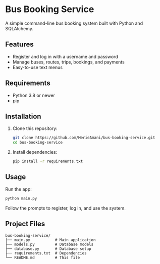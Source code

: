 # Bus Booking Service

A simple command-line bus booking system built with Python and SQLAlchemy.

## Features

- Register and log in with a username and password
- Manage buses, routes, trips, bookings, and payments
- Easy-to-use text menus

## Requirements

- Python 3.8 or newer
- pip

## Installation

1. Clone this repository:
   ```bash
   git clone https://github.com/MerieAmani/bus-booking-service.git
   cd bus-booking-service
   ```

2. Install dependencies:
   ```bash
   pip install -r requirements.txt
   ```

## Usage

Run the app:
```bash
python main.py
```
Follow the prompts to register, log in, and use the system.

## Project Files

```
bus-booking-service/
├── main.py           # Main application
├── models.py         # Database models
├── database.py       # Database setup
├── requirements.txt  # Dependencies
└── README.md         # This file
```


